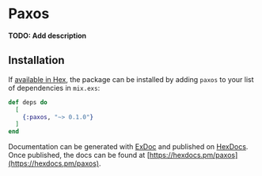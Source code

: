 # Paxos

**TODO: Add description**

## Installation

If [available in Hex](https://hex.pm/docs/publish), the package can be installed
by adding `paxos` to your list of dependencies in `mix.exs`:

```elixir
def deps do
  [
    {:paxos, "~> 0.1.0"}
  ]
end
```

Documentation can be generated with [ExDoc](https://github.com/elixir-lang/ex_doc)
and published on [HexDocs](https://hexdocs.pm). Once published, the docs can
be found at [https://hexdocs.pm/paxos](https://hexdocs.pm/paxos).

